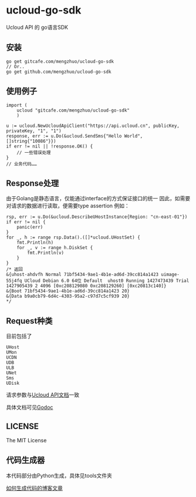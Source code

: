 # ucloud-go-sdk
Ucloud API 的 go语言SDK

## 安装
    go get gitcafe.com/mengzhuo/ucloud-go-sdk
    // Or..
    go get github.com/mengzhuo/ucloud-go-sdk

## 使用例子
    
    import (
        ucloud "gitcafe.com/mengzhuo/ucloud-go-sdk"
        )

    u := ucloud.NewUcloudApiClient("https://api.ucloud.cn", publicKey, privateKey, "1", "1")
    response, err := u.Do(&ucloud.SendSms{"Hello World", []string{"10086"}})
    if err != nil || !response.OK() {
        // 一些错误处理
    }
    // 业务代码……

## Response处理
由于Golang是静态语言，仅能通过interface的方式保证接口的统一
因此，如需要对请求的数据进行读取，便需要type assertion
例如：
    
    rsp, err := u.Do(&ucloud.DescribeUHostInstance{Region: "cn-east-01"})
    if err != nil {
        panic(err)
    }
    for _, h := range rsp.Data().([]*ucloud.UHostSet) {
        fmt.Println(h)
        for _, v := range h.DiskSet {
            fmt.Println(v)
        }
    }
    /* 返回
    &{uhost-ahdvfh Normal 71bf5434-9ae1-4b1e-ad6d-39cc814a1423 uimage-55j4fq UCloud Debian 6.0 64位 Default  uhost0 Running 1427473439 Trial 1427905439 2 4096 [0xc208129080 0xc208129260] [0xc20813c140]}
    &{Boot 71bf5434-9ae1-4b1e-ad6d-39cc814a1423 20}
    &{Data b9a0cb79-6d4c-4303-95a2-c97d7c5cf939 20}
    */

## Request种类
目前包括了

    UHost
    UMon
    UCDN
    UDB
    ULB
    UNet
    Sms
    UDisk

请求参数与[Ucloud API文档](http://docs.ucloud.cn/api/apilist.html)一致

具体文档可见[Godoc](https://godoc.org/github.com/mengzhuo/ucloud-go-sdk)

## LICENSE
The MIT License

## 代码生成器
本代码部分由Python生成，具体见tools文件夹

[如何生成代码的博客文章](https://mengzhuo.org/blog/%E5%A6%82%E4%BD%95%E4%B8%80%E4%B8%8B%E5%8D%88%E5%86%993000%E8%A1%8C%EF%BC%9F%E8%AE%B0%E6%9F%90%E4%BA%91%E7%9A%84golang-api-sdk%E7%94%9F%E4%BA%A7%E8%BF%87%E7%A8%8B.html)
